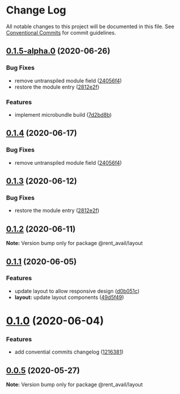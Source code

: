 # Change Log

All notable changes to this project will be documented in this file.
See [Conventional Commits](https://conventionalcommits.org) for commit guidelines.

## [0.1.5-alpha.0](https://github.com/rentalutions/elements/compare/@rent_avail/layout@0.1.1...@rent_avail/layout@0.1.5-alpha.0) (2020-06-26)


### Bug Fixes

* remove untranspiled module field ([24056f4](https://github.com/rentalutions/elements/commit/24056f4dcc4ab05fc8d0c604a0630d7b3a8aca3c))
* restore the module entry ([2812e2f](https://github.com/rentalutions/elements/commit/2812e2f5d71068ce37a8511d9b8c527b5d63efae))


### Features

* implement microbundle build ([7d2bd8b](https://github.com/rentalutions/elements/commit/7d2bd8b20990211f6d048a3f393d78ac15ce0142))





## [0.1.4](https://github.com/rentalutions/elements/compare/@rent_avail/layout@0.1.3...@rent_avail/layout@0.1.4) (2020-06-17)


### Bug Fixes

* remove untranspiled module field ([24056f4](https://github.com/rentalutions/elements/commit/24056f4dcc4ab05fc8d0c604a0630d7b3a8aca3c))





## [0.1.3](https://github.com/rentalutions/elements/compare/@rent_avail/layout@0.1.2...@rent_avail/layout@0.1.3) (2020-06-12)


### Bug Fixes

* restore the module entry ([2812e2f](https://github.com/rentalutions/elements/commit/2812e2f5d71068ce37a8511d9b8c527b5d63efae))





## [0.1.2](https://github.com/rentalutions/elements/compare/@rent_avail/layout@0.1.1...@rent_avail/layout@0.1.2) (2020-06-11)

**Note:** Version bump only for package @rent_avail/layout





## [0.1.1](https://github.com/rentalutions/elements/compare/@rent_avail/layout@0.1.0...@rent_avail/layout@0.1.1) (2020-06-05)


### Features

* update layout to allow responsive design ([d0b051c](https://github.com/rentalutions/elements/commit/d0b051c94ff9eee66cabc2573bdf4443dd353e7d))
* **layout:** update layout components ([49d5f49](https://github.com/rentalutions/elements/commit/49d5f4903505c833725f62ef7b1af19205d8f322))





# [0.1.0](https://github.com/rentalutions/elements/compare/@rent_avail/layout@0.0.4...@rent_avail/layout@0.1.0) (2020-06-04)


### Features

* add convential commits changelog ([1216381](https://github.com/rentalutions/elements/commit/1216381d4e1bb8eb8dea4a2293a8bb84662195a9))





## [0.0.5](https://github.com/rentalutions/elements/compare/@rent_avail/layout@0.0.4...@rent_avail/layout@0.0.5) (2020-05-27)

**Note:** Version bump only for package @rent_avail/layout
